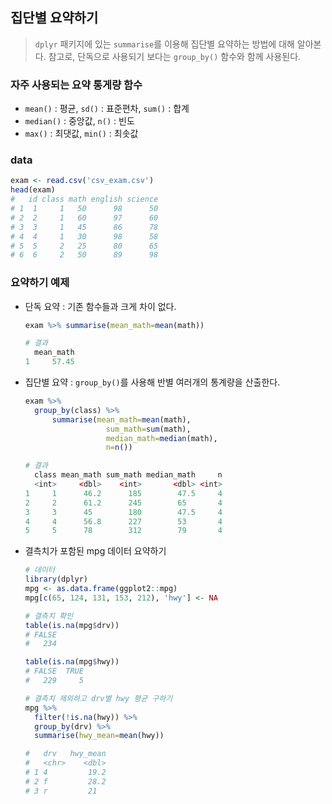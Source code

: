 ## 집단별 요약하기

>  `dplyr` 패키지에 있는 `summarise`를 이용해 집단별 요약하는 방법에 대해 알아본다. 참고로, 단독으로 사용되기 보다는 `group_by()` 함수와 함께 사용된다.



### 자주 사용되는 요약 통게량 함수

* `mean()` : 평균, `sd()` : 표준편차, `sum()` : 합계
* `median()` : 중앙값, `n()` : 빈도
* `max()` : 최댓값, `min()` : 최솟값



### data

```R
exam <- read.csv('csv_exam.csv')
head(exam)
#   id class math english science
# 1  1     1   50      98      50
# 2  2     1   60      97      60
# 3  3     1   45      86      78
# 4  4     1   30      98      58
# 5  5     2   25      80      65
# 6  6     2   50      89      98
```



### 요약하기 예제

* 단독 요약 : 기존 함수들과 크게 차이 없다.

  ```R
  exam %>% summarise(mean_math=mean(math))
  ```

  ```R
  # 결과
    mean_math
  1     57.45
  ```

* 집단별 요약 : `group_by()`를 사용해 반별 여러개의 통계량을 산출한다.

  ```R
  exam %>%
  	group_by(class) %>%
  		summarise(mean_math=mean(math),
                    sum_math=sum(math),
                    median_math=median(math),
                    n=n())
  ```

  ```R
  # 결과
    class mean_math sum_math median_math     n
    <int>     <dbl>    <int>       <dbl> <int>
  1     1      46.2      185        47.5     4
  2     2      61.2      245        65       4
  3     3      45        180        47.5     4
  4     4      56.8      227        53       4
  5     5      78        312        79       4
  ```

* 결측치가 포함된 mpg 데이터 요약하기

  ```R
  # 데이터
  library(dplyr)
  mpg <- as.data.frame(ggplot2::mpg)
  mpg[c(65, 124, 131, 153, 212), 'hwy'] <- NA
  ```

  ```R
  # 결측치 확인
  table(is.na(mpg$drv))
  # FALSE 
  #   234
  
  table(is.na(mpg$hwy))
  # FALSE  TRUE 
  #   229     5 
  ```

  ```R
  # 결측치 제외하고 drv별 hwy 평균 구하기
  mpg %>% 
  	filter(!is.na(hwy)) %>%
  	group_by(drv) %>%
  	summarise(hwy_mean=mean(hwy))
  
  #   drv   hwy_mean
  #   <chr>    <dbl>
  # 1 4         19.2
  # 2 f         28.2
  # 3 r         21  
  ```

  